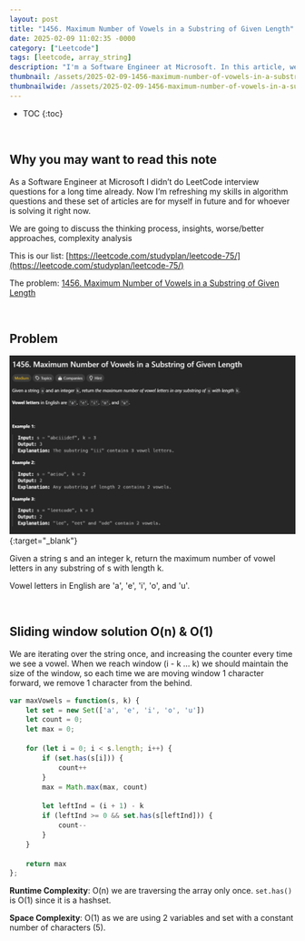 ```yaml
---
layout: post
title: "1456. Maximum Number of Vowels in a Substring of Given Length"
date: 2025-02-09 11:02:35 -0000
category: ["Leetcode"]
tags: [leetcode, array_string]
description: "I'm a Software Engineer at Microsoft. In this article, we will review, solve, and analyze LeetCode questions. Today, we are tackling an medium problem called '1456. Maximum Number of Vowels in a Substring of Given Length'. We will solve it with sliding window solution O(n) & O(1)"
thumbnail: /assets/2025-02-09-1456-maximum-number-of-vowels-in-a-substring-of-given-length/logo.png
thumbnailwide: /assets/2025-02-09-1456-maximum-number-of-vowels-in-a-substring-of-given-length/logo-wide.png
---
```



* TOC
{:toc}


<br>

## **Why you may want to read this note**

As a Software Engineer at Microsoft I didn’t do LeetCode interview questions for a long time already. Now I’m refreshing my skills in algorithm questions and these set of articles are for myself in future and for whoever is solving it right now. 
 
We are going to discuss the thinking process, insights, worse/better approaches, complexity analysis 


This is our list: [https://leetcode.com/studyplan/leetcode-75/](https://leetcode.com/studyplan/leetcode-75/)

The problem: [1456. Maximum Number of Vowels in a Substring of Given Length](https://leetcode.com/problems/maximum-number-of-vowels-in-a-substring-of-given-length/description/?envType=study-plan-v2&envId=leetcode-75)



<br>

## **Problem**


[![alt_text](/assets/2025-02-09-1456-maximum-number-of-vowels-in-a-substring-of-given-length/image1.png "image_tooltip")](/assets/2025-02-09-1456-maximum-number-of-vowels-in-a-substring-of-given-length/image1.png "image_tooltip"){:target="_blank"}


Given a string s and an integer k, return the maximum number of vowel letters in any substring of s with length k.

Vowel letters in English are 'a', 'e', 'i', 'o', and 'u'.



<br>

## **Sliding window solution O(n) & O(1)**

We are iterating over the string once, and increasing the counter every time we see a vowel. When we reach window (i - k … k) we should maintain the size of the window, so each time we are moving window 1 character forward, we remove 1 character from the behind.

```js
var maxVowels = function(s, k) {
    let set = new Set(['a', 'e', 'i', 'o', 'u'])
    let count = 0;
    let max = 0;

    for (let i = 0; i < s.length; i++) {
        if (set.has(s[i])) {
            count++
        }
        max = Math.max(max, count)

        let leftInd = (i + 1) - k
        if (leftInd >= 0 && set.has(s[leftInd])) {
            count--
        }
    }

    return max
};
```

**Runtime Complexity**: O(n) we are traversing the array only once. `set.has()` is O(1) since it is a hashset.

**Space Complexity**: O(1) as we are using 2 variables and set with a constant number of characters (5).
